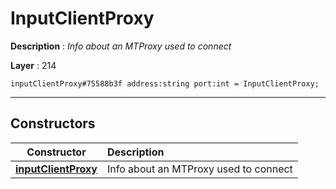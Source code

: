 # InputClientProxy

**Description** : *Info about an MTProxy used to connect*

**Layer** : 214

```tl
inputClientProxy#75588b3f address:string port:int = InputClientProxy;
```

---

## Constructors

| Constructor | Description |
| :---: | :--- |
| [**inputClientProxy**](constructor/inputClientProxy) | Info about an MTProxy used to connect |